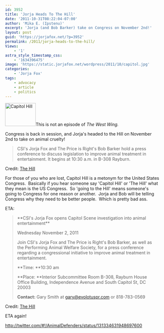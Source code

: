 ```yaml
---
id: 3952
title: 'Jorja Heads To The Hill'
date: '2011-10-31T08:22:04-07:00'
author: 'Mika E. (Ipstenu)'
excerpt: 'Jorja (and Bob Barker) take on Congress on November 2nd!'
layout: post
guid: 'https://jorjafox.net/?p=3952'
permalink: /2011/jorja-heads-to-the-hill/
Views:
    - '1'
astra_style_timestamp_css:
    - '1634396475'
image: 'https://static.jorjafox.net/wordpress/2011/10/capitol.jpg'
categories:
    - 'Jorja Fox'
tags:
    - advocacy
    - article
    - politics
---
```


<a href="//static.jorjafox.net/wordpress/2011/10/capitol.jpg"><img class="alignleft size-thumbnail wp-image-3953" title="Capitol Hill" src="//static.jorjafox.net/wordpress/2011/10/capitol-210x140.jpg" alt="Capitol Hill" width="100" height="75" /></a>This is not an episode of <em>The West Wing.</em>

Congress is back in session, and Jorja's headed to the Hill on November 2nd to take on animal cruelty!
<blockquote>CSI's Jorja Fox and The Price is Right's Bob Barker hold a press conference to discuss legislation to improve animal treatment in entertainment. It begins at 10:30 a.m. in B-308 Rayburn.</blockquote>
Credit: <a href="http://thehill.com/homenews/news/190633-the-week-ahead-all-about-the-economy">The Hill</a>

For those of you who are lost, Capitol Hill is a metonym for the United States Congress.  Basically if you hear someone say 'Capitol Hill' or 'The Hill' what they mean is the US Congress.  So 'going to the Hill' means someone's going to Congress for one reason or another.  Jorja and Bob will be telling Congress why they need to be better people.  Which is pretty bad ass.

ETA:
<blockquote>**CSI's Jorja Fox opens Capitol Scene investigation into animal entertainment**

Wednesday November 2, 2011

Join CSI's Jorja Fox and The Price is Right's Bob Barker, as well as the Performing Animal Welfare Society, for a press conference regarding a congressional initiative to improve animal treatment in entertainment.

**Time: **10:30 am

**Place: **Interior Subcommittee Room B-308, Rayburn House Office Building, Independence Avenue and South Capitol St, DC 20003

**Contact:** Gary Smith at <a href="mailto:gary@evolotuspr.com">gary@evolotuspr.com</a> or 818-783-0569</blockquote>
Credit: <a href="http://washingtonscene.thehill.com/calendar/events/12687-csis-jorja-fox-opens-capitol-scene-investigation-into-animal-entertainment#.Tq3_dj_DL80.twitter">The Hill</a>

ETA again!

http://twitter.com/#!/AnimalDefenders/status/131334631948697600
